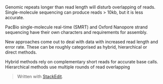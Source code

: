 Genomic repeats longer than read length will disturb overlapping of reads. Single-molecule sequencing can produce reads > 10kb, but it is less accurate.

PacBio single-molecule real-time (SMRT) and Oxford Nanopore strand sequencing have their own characters and requirements for assembly. 

New approaches come out to deal with data with increased read length and error rate. These can be roughly categorised as hybrid, hierarchical or direct methods.

Hybrid methods rely on complementary short reads for accurate base calls.
Hierarchical methods use multiple rounds of read overlapping

> Written with [StackEdit](https://stackedit.io/).
<!--stackedit_data:
eyJoaXN0b3J5IjpbLTYyNzMzNTQ0MywtMzA4MzExXX0=
-->